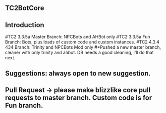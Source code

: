 ## TC2BotCore

## Introduction

#TC2 3.3.5a Master Branch: NPCBots and AHBot only
#TC2 3.3.5a Fun Branch: Bots, plus loads of custom code and custom instances.
#TC2 4.3.4  434 Branch: Trinity and NPCBots Mod only
#*Pushed a new master branch, cleaner with only trinity and ahbot. DB needs a good cleaning, I'll do that next.

## Suggestions: always open to new suggestion.
## Pull Request -> please make blizzlike core pull requests to master branch. Custom code is for Fun branch.

